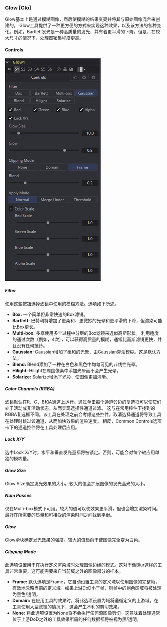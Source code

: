 ### Glow [Glo]

Glow基本上是通过模糊图像，然后使模糊的结果变亮并将其与原始图像混合来创建的。
Glow工具提供了一种更方便的方式来实现这种效果，以及该方法的各种变化。例如，Bartlett发光是一种高质量的发光，并有着更平滑的下降，但是，在较大尺寸的情况下，处理器密集程度更高。

#### Controls

![Glo_Controls](images/Glo_Controls.png)

##### Filter

使用这些按钮选择滤镜中使用的模糊方法。选项如下所述。

- **Box:** 一个简单但非常快速的Box滤镜。
- **Bartlett:** 巴特利特增加了更柔和、更微妙的光晕和更平滑的下降，但渲染可能比Box更长。
- **Multi-box:** 多框使用多个过程中分层的Box滤镜来近似高斯形状。 利用适度的通过次数（例如，4次），可以获得高质量的模糊，通常比高斯滤镜更快，并且没有任何振铃。
- **Gaussian:** Gaussian增加了柔和的光晕，由Gaussian算法模糊。这是默认方法。
- **Blend:** Blend添加了一种在白色和黑色中均匀可见的非线性光晕。
- **Hilight:** Hilight在周围像素中添加光晕而不会产生光晕。
- **Solarize:** Solarize增添了光彩，使图像更加清晰。

##### Color Channels (RGBA)

滤镜默认在R、G、B和A通道上运行。通过单击每个通道旁边的复选框可以使它们处于活动或非活动状态，从而实现选择性通道过滤。
这与在常用控件下找到的RGBA复选框不同。该工具在处理之前会考虑这些控件。取消选择通道将导致工具在处理时跳过该通道，从而加快效果的渲染速度。
相反，Common Controls选项卡下的通道控件将在工具处理后应用。

##### Lock X/Y

选中Lock X/Y时，水平和垂直发光量都将被锁定。否则，可能会对每个轴应用单独的模糊量。

##### Glow Size

Glow Size确定发光效果的大小。较大的值会扩展图像的发光高光的大小。

##### Num Passes

仅在Multi-box模式下可用。较大的值可以使效果更平滑，但也会增加渲染时间。最好在所需要的质量和可接受的渲染时间之间找到平衡。

##### Glow

Glow滑块确定发光效果的强度。较大的值趋向于使图像完全变为白色。

##### Clipping Mode

此选项设置用于在执行定义渲染域时处理图像边缘的模式。这对于像Blur这样的工具非常重要，这可能需要来自当前域之外的图像部分的样本。

- **Frame:** 默认选项是Frame，它自动设置工具的定义域以使用图像的完整帧，有效地忽略当前的定义域。如果上游DoD小于帧，则帧中的剩余区域将被处理为黑色/透明。
- **Domain:** 在应用工具的效果时，将此选项设置为域将遵循定义的上游域。在工具使用大型滤镜的情况下，这会产生不利的剪切效果。
- **None:** 将此选项设置为None将不会执行任何源图像剪切。这意味着处理通常位于上游DoD之外的工具效果所需的任何数据都将被视为黑/透明。